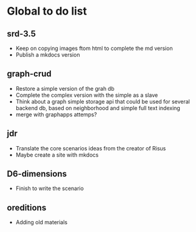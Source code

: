 # Global to do list

## srd-3.5

* Keep on copying images ftom html to complete the md version
* Publish a mkdocs version

## graph-crud

* Restore a simple version of the grah db
* Complete the complex version with the simple as a slave
* Think about a graph simple storage api that could be used for several backend db, based on neighborhood and simple full text indexing
* merge with graphapps attemps?

## jdr

* Translate the core scenarios ideas from the creator of Risus
* Maybe create a site with mkdocs

## D6-dimensions

* Finish to write the scenario

## oreditions

* Adding old materials
